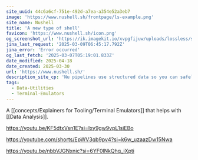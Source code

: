 ```yaml
---
site_uuid: 44c6a6cf-751e-492d-a7ea-a354e52a3eb7
image: 'https://www.nushell.sh/frontpage/ls-example.png'
site_name: Nushell
title: 'A new type of shell'
favicon: 'https://www.nushell.sh/icon.png'
og_screenshot_url: 'https://ik.imagekit.io/xvpgfijuw/uploads/lossless/screenshots/20250527_Nushell_og_screenshot.jpeg'
jina_last_request: '2025-03-09T06:45:17.792Z'
jina_error: 'Error occurred'
og_last_fetch: '2025-03-07T05:19:01.833Z'
date_modified: 2025-04-18
date_created: 2025-03-30
url: 'https://www.nushell.sh/'
description_site_cp: 'Nu pipelines use structured data so you can safely select, filter, and sort the same way every time. Stop parsing strings and start solving problems.'
tags:
  - Data-Utilities
  - Terminal-Emulators
---
```


A [[concepts/Explainers for Tooling/Terminal Emulators]] that helps with [[Data Analysis]].

https://youtu.be/KF5dtxVsn1E?si=Ixy9gw9vpL1siEBo

https://youtube.com/shorts/EpWV3qb9pv4?si=k6w_uzaazDw15Nwa

https://youtu.be/nbbVJGNxnic?si=6YF0lNkQhq_iXpti
